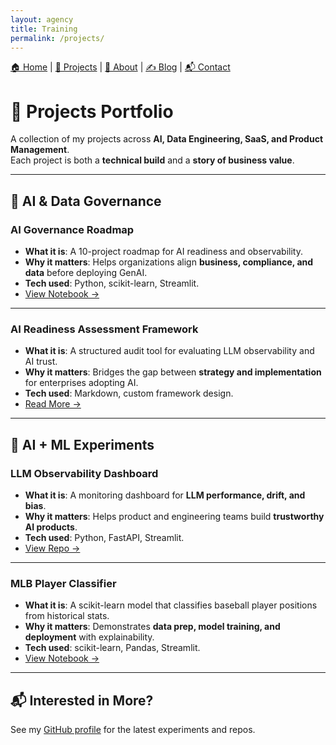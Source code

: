 ```yaml
---
layout: agency
title: Training
permalink: /projects/
---
```




[🏠 Home](index.md) | [📂 Projects](projects.md) | [👤 About](about.md) | [✍️ Blog](blog.md) | [📬 Contact](index.md#-get-in-touch)



# 🚀 Projects Portfolio

A collection of my projects across **AI, Data Engineering, SaaS, and Product Management**.  
Each project is both a **technical build** and a **story of business value**.

---

## 🔹 AI & Data Governance

### AI Governance Roadmap
- **What it is**: A 10-project roadmap for AI readiness and observability.  
- **Why it matters**: Helps organizations align **business, compliance, and data** before deploying GenAI.  
- **Tech used**: Python, scikit-learn, Streamlit.  
- [View Notebook →](../notebooks/ai-governance-roadmap.ipynb)

---

### AI Readiness Assessment Framework
- **What it is**: A structured audit tool for evaluating LLM observability and AI trust.  
- **Why it matters**: Bridges the gap between **strategy and implementation** for enterprises adopting AI.  
- **Tech used**: Markdown, custom framework design.  
- [Read More →](blog/ai-readiness-framework.md)


---

## 🔹 AI + ML Experiments

### LLM Observability Dashboard
- **What it is**: A monitoring dashboard for **LLM performance, drift, and bias**.  
- **Why it matters**: Helps product and engineering teams build **trustworthy AI products**.  
- **Tech used**: Python, FastAPI, Streamlit.  
- [View Repo →](../src/llm-observability/)

---

### MLB Player Classifier
- **What it is**: A scikit-learn model that classifies baseball player positions from historical stats.  
- **Why it matters**: Demonstrates **data prep, model training, and deployment** with explainability.  
- **Tech used**: scikit-learn, Pandas, Streamlit.  
- [View Notebook →](../notebooks/mlb-player-classifier.ipynb)

---

## 📬 Interested in More?
See my [GitHub profile](https://github.com/yourusername) for the latest experiments and repos.  

